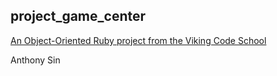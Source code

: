 ## project_game_center

[An Object-Oriented Ruby project from the Viking Code School](http://www.vikingcodeschool.com)

Anthony Sin